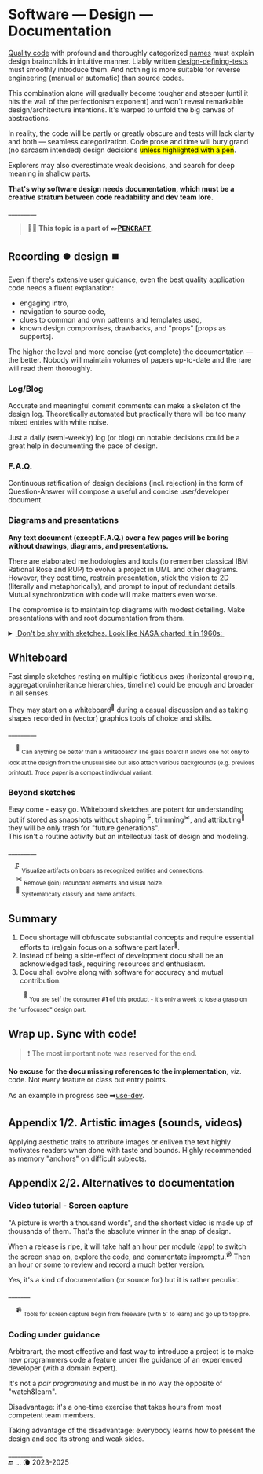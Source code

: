 # Software &mdash; Design &mdash; Documentation

[Quality code](../../QA/README+/code-quality.md) with profound and thoroughly categorized [names](../../design/names) must explain design brainchilds in intuitive manner. 
Liably written [design-defining-tests](../../design/drive/) must smoothly introduce them. And nothing is more suitable for reverse engineering (manual or automatic) than source codes. 

This combination alone will gradually become tougher and steeper (until it hits the wall of the perfectionism exponent) and won't reveal remarkable design/architecture intentions. 
It's warped to unfold the big canvas of abstractions.

In reality, the code will be partly or greatly obscure and tests will lack clarity and both &mdash; seamless categorization. 
Code prose and time will bury grand (no sarcasm intended) design decisions <mark>unless highlighted with a pen</mark>.

Explorers may also overestimate weak decisions, and search for deep meaning in shallow parts.

**That's why software design needs documentation, which must be a creative stratum between code readability and dev team lore.**

\_________

> 🙋🏼 **This topic is a part of ✒️[P<samp>ENCRAFT</samp>](../../../pencraft/README.md)**.

## Recording ⏺️ design ⏹️

Even if there's extensive user guidance, even the best quality application code needs a fluent explanation: 

* engaging intro,
* navigation to source code,
* clues to common and own patterns and templates used,
* known design compromises, drawbacks, and "props" [props as supports].

The higher the level and more concise (yet complete) the documentation &mdash; the better. Nobody will maintain volumes of papers up-to-date and the rare will read them thoroughly.

### Log/Blog

Accurate and meaningful commit comments can make a skeleton of the design log. Theoretically automated but practically there will be too many mixed entries with white noise.

Just a daily (semi-weekly) log (or blog) on notable decisions could be a great help in documenting the pace of design. 

### F.A.Q.

Continuous ratification of design decisions (incl. rejection) in the form of Question-Answer will compose a useful and concise user/developer document. 

### Diagrams and presentations

**Any text document (except F.A.Q.) over a few pages will be boring without drawings, diagrams, and presentations.**

There are elaborated methodologies and tools (to remember classical IBM Rational Rose and RUP) to evolve a project in UML and other diagrams. 
However, they cost time, restrain presentation, stick the vision to 2D (literally and metaphorically), and prompt to input of redundant details. Mutual synchronization with code will make matters even worse.

The compromise is to maintain top diagrams with modest detailing. Make presentations with and root documentation from them. 

<details><summary><ins>&nbsp;Don't be shy with sketches. Look like NASA charted it in 1960s:&nbsp</ins></summary>
&nbsp;
  
<picture><img alt="&nbsp;freehand fast graphic sketch of space station" src="../../../_rsc/_img/snap/NASA.Sketch.SaturnV_to_station-1960s.jpg"></picture>
  
</details>

## Whiteboard

Fast simple sketches resting on multiple fictitious axes (horizontal grouping, aggregation/inheritance hierarchies, timeline) could be enough and broader in all senses. 

They may start on a whiteboard<sup>🔲</sup> during a casual discussion and as taking shapes recorded in (vector) graphics tools of choice and skills. 

\_________

&nbsp;&nbsp;&nbsp;&nbsp;<sup>🔲</sup> <sub>Can anything be better than a whiteboard? The glass board! It allows one not only to look at the design from the unusual side but also attach various backgrounds (e.g. previous printout). _Trace paper_ is a compact individual variant.</sub>

### Beyond sketches

Easy come - easy go. 
Whiteboard sketches are potent for understanding but if stored as snapshots without shaping<sup>🗜️</sup>, trimming<sup>✂️</sup>, and attributing<sup>🍒</sup> they will be only trash for "future generations".\
This isn't a routine activity but an intellectual task of design and modeling.

\_________

&nbsp;&nbsp;&nbsp;<sup>🗜️</sup> <sub>Visualize artifacts on boars as recognized entities and connections.</sub>\
&nbsp;&nbsp;&nbsp;&nbsp;<sup>✂️</sup> <sub>Remove (join) redundant elements and visual noize.</sub>\
&nbsp;&nbsp;&nbsp;&nbsp;<sup>🍒</sup> <sub>Systematically classify and name artifacts.</sub>

## Summary

1. Docu shortage will obfuscate substantial concepts and require essential efforts to (re)gain focus on a software part later<sup>🔖</sup>.  
2. Instead of being a side-effect of development docu shall be an acknowledged task, requiring resources and enthusiasm.
3. Docu shall evolve along with software for accuracy and mutual contribution.

&nbsp;&nbsp;&nbsp;&nbsp;&nbsp;&nbsp;&nbsp;&nbsp;<sup>🔖</sup> <sub>You are self the consumer&nbsp;**#1** of this product - it's only a week to lose a grasp on the "unfocused" design part.</sub>

## Wrap up. Sync with code!

> ❗ The most important note was reserved for the end.

**No excuse for the docu missing references to the implementation**, _viz._ code. Not every feature or class but entry points.

As an example in progress see ➡️[use-dev](https://github.com/Kyriosity/use-dev/).

## Appendix 1/2. Artistic images (sounds, videos)

Applying aesthetic traits to attribute images or enliven the text highly motivates readers when done with taste and bounds. Highly recommended as memory "anchors" on difficult subjects.

## Appendix 2/2. Alternatives to documentation

### Video tutorial - Screen capture

"A picture is worth a thousand words", and the shortest video is made up of thousands of them. That's the absolute winner in the snap of design. 

When a release is ripe, it will take half an hour per module (app) to switch the screen snap on, explore the code, and commentate impromptu.<sup>📹</sup> Then an hour or some to review and record a much better version.

Yes, it's a kind of documentation (or source for) but it is rather peculiar.

\_______

&nbsp;&nbsp;&nbsp;&nbsp;<sup>📹</sup> <sub>Tools for screen capture begin from freeware (with 5` to learn) and go up to top pro.</sub>

### Coding under guidance

Arbitrarart, the most effective and fast way to introduce a project is to make new programmers code a feature under the guidance of an experienced developer (with a domain expert).

It's not a _pair programming_ and must be in no way the opposite of "watch&learn".

Disadvantage: it's a one-time exercise that takes hours from most competent team members.

Taking advantage of the disadvantage: everybody learns how to present the design and see its strong and weak sides.

\___________\
🔚 ... 🌘 2023-2025
